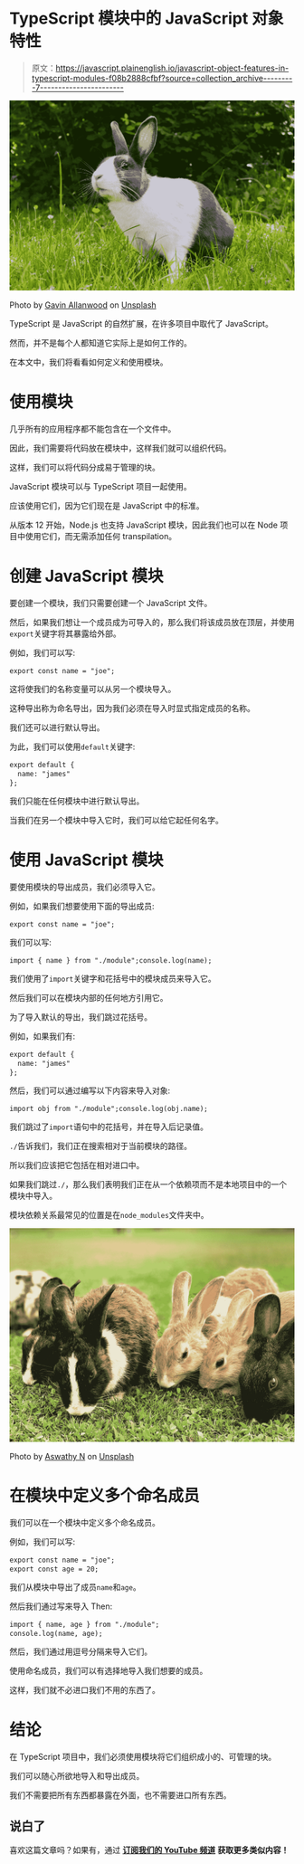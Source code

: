 # TypeScript 模块中的 JavaScript 对象特性

> 原文：<https://javascript.plainenglish.io/javascript-object-features-in-typescript-modules-f08b2888cfbf?source=collection_archive---------7----------------------->

![](img/9785e355d9cc0928619c6c93214d66f7.png)

Photo by [Gavin Allanwood](https://unsplash.com/@gavla?utm_source=medium&utm_medium=referral) on [Unsplash](https://unsplash.com?utm_source=medium&utm_medium=referral)

TypeScript 是 JavaScript 的自然扩展，在许多项目中取代了 JavaScript。

然而，并不是每个人都知道它实际上是如何工作的。

在本文中，我们将看看如何定义和使用模块。

# 使用模块

几乎所有的应用程序都不能包含在一个文件中。

因此，我们需要将代码放在模块中，这样我们就可以组织代码。

这样，我们可以将代码分成易于管理的块。

JavaScript 模块可以与 TypeScript 项目一起使用。

应该使用它们，因为它们现在是 JavaScript 中的标准。

从版本 12 开始，Node.js 也支持 JavaScript 模块，因此我们也可以在 Node 项目中使用它们，而无需添加任何 transpilation。

# 创建 JavaScript 模块

要创建一个模块，我们只需要创建一个 JavaScript 文件。

然后，如果我们想让一个成员成为可导入的，那么我们将该成员放在顶层，并使用`export`关键字将其暴露给外部。

例如，我们可以写:

```
export const name = "joe";
```

这将使我们的名称变量可以从另一个模块导入。

这种导出称为命名导出，因为我们必须在导入时显式指定成员的名称。

我们还可以进行默认导出。

为此，我们可以使用`default`关键字:

```
export default {
  name: "james"
};
```

我们只能在任何模块中进行默认导出。

当我们在另一个模块中导入它时，我们可以给它起任何名字。

# 使用 JavaScript 模块

要使用模块的导出成员，我们必须导入它。

例如，如果我们想要使用下面的导出成员:

```
export const name = "joe";
```

我们可以写:

```
import { name } from "./module";console.log(name);
```

我们使用了`import`关键字和花括号中的模块成员来导入它。

然后我们可以在模块内部的任何地方引用它。

为了导入默认的导出，我们跳过花括号。

例如，如果我们有:

```
export default {
  name: "james"
};
```

然后，我们可以通过编写以下内容来导入对象:

```
import obj from "./module";console.log(obj.name);
```

我们跳过了`import`语句中的花括号，并在导入后记录值。

`./`告诉我们，我们正在搜索相对于当前模块的路径。

所以我们应该把它包括在相对进口中。

如果我们跳过`./`，那么我们表明我们正在从一个依赖项而不是本地项目中的一个模块中导入。

模块依赖关系最常见的位置是在`node_modules`文件夹中。

![](img/f321659a45f4b619c856abc8c3797cd1.png)

Photo by [Aswathy N](https://unsplash.com/@abnair?utm_source=medium&utm_medium=referral) on [Unsplash](https://unsplash.com?utm_source=medium&utm_medium=referral)

# 在模块中定义多个命名成员

我们可以在一个模块中定义多个命名成员。

例如，我们可以写:

```
export const name = "joe";
export const age = 20;
```

我们从模块中导出了成员`name`和`age`。

然后我们通过写来导入 Then:

```
import { name, age } from "./module";
console.log(name, age);
```

然后，我们通过用逗号分隔来导入它们。

使用命名成员，我们可以有选择地导入我们想要的成员。

这样，我们就不必进口我们不用的东西了。

# 结论

在 TypeScript 项目中，我们必须使用模块将它们组织成小的、可管理的块。

我们可以随心所欲地导入和导出成员。

我们不需要把所有东西都暴露在外面，也不需要进口所有东西。

## **说白了**

喜欢这篇文章吗？如果有，通过 [**订阅我们的 YouTube 频道**](https://www.youtube.com/channel/UCtipWUghju290NWcn8jhyAw) **获取更多类似内容！**